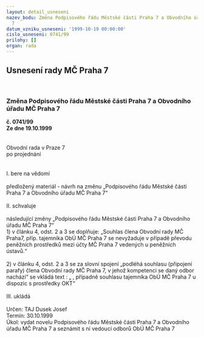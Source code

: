 ```yaml
---
layout: detail_usneseni
nazev_bodu: Změna Podpisového řádu Městské části Praha 7 a Obvodního úřadu MČ Praha
  7
datum_vzniku_usneseni: '1999-10-19 00:00:00'
cislo_usneseni: 0741/99
prilohy: []
organ: rada
---
```

<div id="ucUsn_pList" class="usn">
	<span><h2>Usnesení rady MČ Praha 7 </h2>
<br></span><div class="standBody">
<span><h3>Změna Podpisového řádu Městské části Praha 7 a Obvodního úřadu MČ Praha 7</h3></span><div class="center">
		<strong>č. 0741/99</strong><br>
	</div>
<div class="center">
		<strong>Ze dne 19.10.1999</strong><br><br>
	</div>
<br>Obvodní rada v Praze 7<br>po projednání<br><br><br>I.	bere na vědomí<br><br> předložený materiál - návrh na změnu „Podpisového řádu Městské části Praha 7 a Obvodního úřadu MČ Praha 7“<br><br>II.	schvaluje <br><br>následující změny „Podpisového řádu Městské části Praha 7 a Obvodního úřadu MČ Praha 7“<br>1) v článku 4, odst. 2 a 3 se doplňuje: „Souhlas člena Obvodní rady MČ Praha7, příp. tajemníka ObÚ MČ Praha 7  se nevyžaduje v  případě převodu peněžních prostředků mezi účty MČ Praha 7 vedených u peněžních ústavů.“<br><br>2) v článku 4, odst. 2 a 3 se za slovní spojení „podléhá souhlasu (připojení parafy) člena Obvodní rady MČ Praha 7, v jehož kompetenci se daný odbor nachází“ se vkládá text : „ , případně souhlasu tajemníka ObÚ MČ Praha 7 u dispozic s prostředky OKT“  <br><br>III.	ukládá <br><br> Určen:	     	TAJ Dusek Josef<br>Termín: 30.10.1999<br>Úkol:	vydat novelu Podpisového řádu Městské části Praha 7 a Obvodního úřadu MČ Praha 7 a seznámit s ní vedoucí odborů ObÚ MČ Praha 7<br>
</div>
</div>